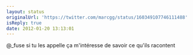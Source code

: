 ```yaml
---
layout: status
originalUrl: 'https://twitter.com/marcgg/status/160349107746111488'
isReply: true
date: 2012-01-20 13:13:01
---
```


@_fuse si tu les appelle ça m'intéresse de savoir ce qu'ils racontent
